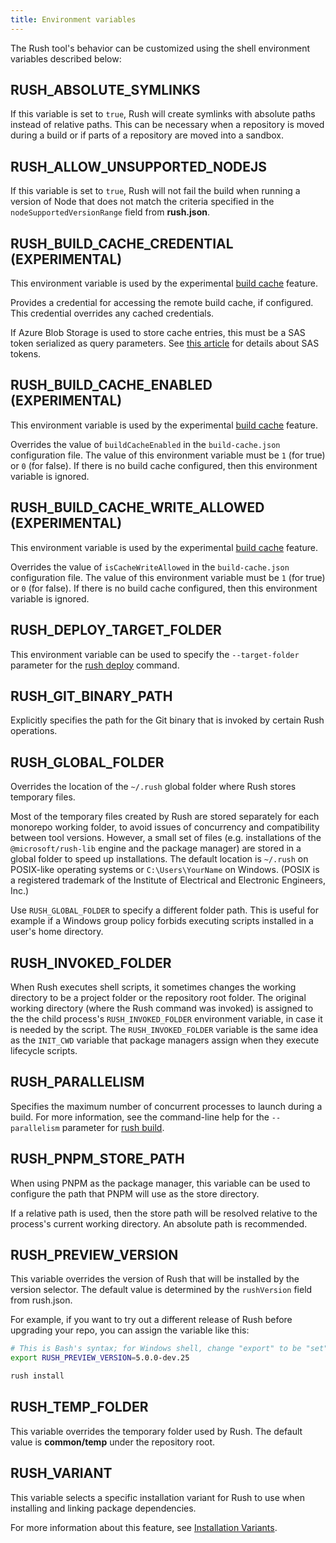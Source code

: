 ```yaml
---
title: Environment variables
---
```


The Rush tool's behavior can be customized using the shell environment variables described below:

## RUSH_ABSOLUTE_SYMLINKS

If this variable is set to `true`, Rush will create symlinks with absolute paths instead
of relative paths. This can be necessary when a repository is moved during a build or
if parts of a repository are moved into a sandbox.

## RUSH_ALLOW_UNSUPPORTED_NODEJS

If this variable is set to `true`, Rush will not fail the build when running a version
of Node that does not match the criteria specified in the `nodeSupportedVersionRange`
field from **rush.json**.

## RUSH_BUILD_CACHE_CREDENTIAL (EXPERIMENTAL)

This environment variable is used by the experimental
[build cache](../../maintainer/build_cache)
feature.

Provides a credential for accessing the remote build cache, if configured. This credential overrides
any cached credentials.

If Azure Blob Storage is used to store cache entries, this must be a SAS token serialized as query parameters.
See [this article](https://docs.microsoft.com/en-us/azure/storage/common/storage-sas-overview) for details
about SAS tokens.

## RUSH_BUILD_CACHE_ENABLED (EXPERIMENTAL)

This environment variable is used by the experimental
[build cache](../../maintainer/build_cache)
feature.

Overrides the value of `buildCacheEnabled` in the `build-cache.json` configuration file. The value of this
environment variable must be `1` (for true) or `0` (for false). If there is no build cache configured, then
this environment variable is ignored.

## RUSH_BUILD_CACHE_WRITE_ALLOWED (EXPERIMENTAL)

This environment variable is used by the experimental
[build cache](../../maintainer/build_cache)
feature.

Overrides the value of `isCacheWriteAllowed` in the `build-cache.json` configuration file. The value of this
environment variable must be `1` (for true) or `0` (for false). If there is no build cache configured, then
this environment variable is ignored.

## RUSH_DEPLOY_TARGET_FOLDER

This environment variable can be used to specify the `--target-folder` parameter
for the [rush deploy](../../commands/rush_deploy) command.

## RUSH_GIT_BINARY_PATH

Explicitly specifies the path for the Git binary that is invoked by certain Rush operations.

## RUSH_GLOBAL_FOLDER

Overrides the location of the `~/.rush` global folder where Rush stores temporary files.

Most of the temporary files created by Rush are stored separately for each monorepo working folder,
to avoid issues of concurrency and compatibility between tool versions. However, a small set
of files (e.g. installations of the `@microsoft/rush-lib` engine and the package manager) are stored
in a global folder to speed up installations. The default location is `~/.rush` on POSIX-like
operating systems or `C:\Users\YourName` on Windows.
(POSIX is a registered trademark of the Institute of Electrical and Electronic Engineers, Inc.)

Use `RUSH_GLOBAL_FOLDER` to specify a different folder path. This is useful for example if a Windows
group policy forbids executing scripts installed in a user's home directory.

## RUSH_INVOKED_FOLDER

When Rush executes shell scripts, it sometimes changes the working directory to be a project folder or
the repository root folder. The original working directory (where the Rush command was invoked) is assigned
to the the child process's `RUSH_INVOKED_FOLDER` environment variable, in case it is needed by the script.
The `RUSH_INVOKED_FOLDER` variable is the same idea as the `INIT_CWD` variable that package managers
assign when they execute lifecycle scripts.

## RUSH_PARALLELISM

Specifies the maximum number of concurrent processes to launch during a build.
For more information, see the command-line help for the `--parallelism` parameter for
[rush build](../../commands/rush_build).

## RUSH_PNPM_STORE_PATH

When using PNPM as the package manager, this variable can be used to configure the path that
PNPM will use as the store directory.

If a relative path is used, then the store path will be resolved relative to the process's
current working directory. An absolute path is recommended.

## RUSH_PREVIEW_VERSION

This variable overrides the version of Rush that will be installed by
the version selector. The default value is determined by the `rushVersion`
field from rush.json.

For example, if you want to try out a different release of Rush before upgrading your repo, you can assign
the variable like this:

```bash
# This is Bash's syntax; for Windows shell, change "export" to be "set"
export RUSH_PREVIEW_VERSION=5.0.0-dev.25

rush install
```

## RUSH_TEMP_FOLDER

This variable overrides the temporary folder used by Rush.
The default value is **common/temp** under the repository root.

## RUSH_VARIANT

This variable selects a specific installation variant for Rush to use when installing
and linking package dependencies.

For more information about this feature, see
[Installation Variants](../../advanced/installation_variants).
